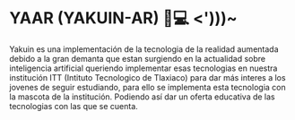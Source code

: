 # YAAR (YAKUIN-AR) 🤖💻 <')))~

Yakuin es una implementación de la tecnologia de la realidad aumentada
debido a la gran demanta que estan surgiendo en la actualidad sobre inteligencia artificial
queriendo implementar esas tecnologias en nuestra institución ITT (Intituto Tecnologico de Tlaxiaco)
para dar más interes a los jovenes de seguir estudiando, para ello se implementa esta tecnologia con la mascota 
de la institución. Podiendo así dar un oferta educativa de las tecnologias con las que se cuenta.
